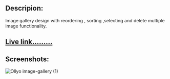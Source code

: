 ## Descripion:
Image gallery design with reordering , sorting ,selecting and delete multiple image functionality.
## [Live link.........](https://iamtonmoy0-ollyo.netlify.app/)
## Screenshots:
![Ollyo   image-gallery (1)](https://github.com/iamtonmoy0/image-gallery/assets/51269703/c8830a69-9dba-4d4c-ad9e-2e45bc0b30c0)
